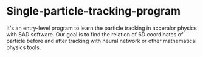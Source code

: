 # Single-particle-tracking-program
It's an entry-level program to learn the particle tracking in acceralor physics with SAD software. Our goal is to find the relation of 6D coordinates of particle before and after tracking with neural network or other mathematical physics tools.
